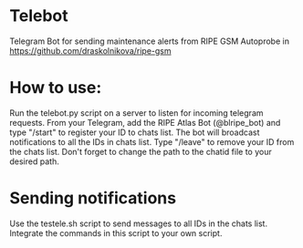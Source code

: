 # Telebot
Telegram Bot for sending maintenance alerts from RIPE GSM Autoprobe in https://github.com/draskolnikova/ripe-gsm

# How to use:
Run the telebot.py script on a server to listen for incoming telegram requests. From your Telegram, add the RIPE Atlas Bot (@blripe_bot) and type "/start" to register your ID to chats list. The bot will broadcast notifications to all the IDs in chats list. 
Type "/leave" to remove your ID from the chats list. 
Don't forget to change the path to the chatid file to your desired path.

# Sending notifications
Use the testele.sh script to send messages to all IDs in the chats list. Integrate the commands in this script to your own script.
